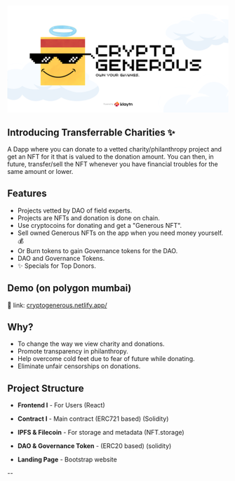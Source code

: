 ![CRYPTO GENEROUS](crypto-generous-banner.png)

## Introducing Transferrable Charities ✨

A Dapp where you can donate to a vetted charity/philanthropy project and get an NFT for it that is valued to the donation amount. You can then, in future, transfer/sell the NFT whenever you have financial troubles for the same amount or lower.

## Features

- Projects vetted by DAO of field experts.
- Projects are NFTs and donation is done on chain.
- Use cryptocoins for donating and get a "Generous NFT". 
- Sell owned Generous NFTs on the app when you need money yourself. 💰
- Or Burn tokens to gain Governance tokens for the DAO.
- DAO and Governance Tokens.
- ✨ Specials for  Top Donors.


## Demo (on polygon mumbai)

🚀 link: [cryptogenerous.netlify.app/](https://cryptogenerous.netlify.app/)


## Why?

- To change the way we view charity and donations.
- Promote transparency in philanthropy.
- Help overcome cold feet due to fear of future while donating.
- Eliminate unfair censorships on donations.

## Project Structure

- **Frontend I** - For Users (React)

- **Contract I** - Main contract (ERC721 based) (Solidity)

- **IPFS & Filecoin** - For storage and metadata (NFT.storage)

- **DAO & Governance Token** - (ERC20 based) (solidity)

- **Landing Page** - Bootstrap website

--
